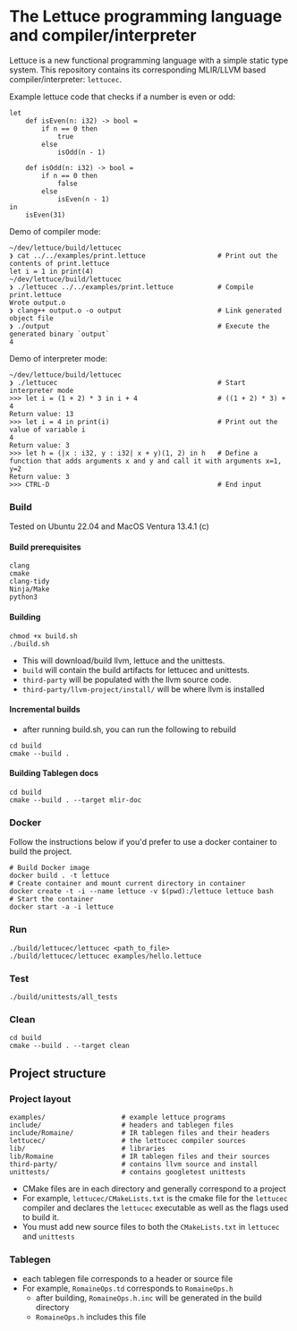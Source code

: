 # The Lettuce programming language and compiler/interpreter

Lettuce is a new functional programming language with a simple static type system. This repository contains its corresponding MLIR/LLVM based compiler/interpreter: `lettucec`.

Example lettuce code that checks if a number is even or odd:

```
let
    def isEven(n: i32) -> bool =
        if n == 0 then
            true
        else
            isOdd(n - 1)

    def isOdd(n: i32) -> bool =
        if n == 0 then
            false
        else
            isEven(n - 1)
in
    isEven(31)
```

Demo of compiler mode:

```
~/dev/lettuce/build/lettucec
❯ cat ../../examples/print.lettuce                  # Print out the contents of print.lettuce
let i = 1 in print(4)
~/dev/lettuce/build/lettucec
❯ ./lettucec ../../examples/print.lettuce           # Compile print.lettuce
Wrote output.o
❯ clang++ output.o -o output                        # Link generated object file
❯ ./output                                          # Execute the generated binary `output`
4
```

Demo of interpreter mode:

```
~/dev/lettuce/build/lettucec
❯ ./lettucec                                        # Start interpreter mode
>>> let i = (1 + 2) * 3 in i + 4                    # ((1 + 2) * 3) + 4
Return value: 13
>>> let i = 4 in print(i)                           # Print out the value of variable i
4
Return value: 3
>>> let h = (|x : i32, y : i32| x + y)(1, 2) in h   # Define a function that adds arguments x and y and call it with arguments x=1, y=2
Return value: 3
>>> CTRL-D                                          # End input
```

### Build

Tested on Ubuntu 22.04 and MacOS Ventura 13.4.1 (c)

#### Build prerequisites

```
clang
cmake
clang-tidy
Ninja/Make
python3
```

#### Building

```
chmod +x build.sh
./build.sh
```

- This will download/build llvm, lettuce and the unittests.
- `build` will contain the build artifacts for lettucec and unittests.
- `third-party` will be populated with the llvm source code.
- `third-party/llvm-project/install/` will be where llvm is installed

#### Incremental builds

- after running build.sh, you can run the following to rebuild

```
cd build
cmake --build .
```

#### Building Tablegen docs

```
cd build
cmake --build . --target mlir-doc
```

### Docker

Follow the instructions below if you'd prefer to use a docker container to build the project.

```
# Build Docker image
docker build . -t lettuce
# Create container and mount current directory in container
docker create -t -i --name lettuce -v $(pwd):/lettuce lettuce bash
# Start the container
docker start -a -i lettuce

```

### Run

```
./build/lettucec/lettucec <path_to_file>
./build/lettucec/lettucec examples/hello.lettuce
```

### Test

```
./build/unittests/all_tests
```

### Clean

```
cd build
cmake --build . --target clean
```

## Project structure

### Project layout

```
examples/                   # example lettuce programs
include/                    # headers and tablegen files
include/Romaine/            # IR tablegen files and their headers
lettucec/                   # the lettucec compiler sources
lib/                        # libraries
lib/Romaine                 # IR tablegen files and their sources
third-party/                # contains llvm source and install
unittests/                  # contains googletest unittests
```

- CMake files are in each directory and generally correspond to a project
- For example, `lettucec/CMakeLists.txt` is the cmake file for the `lettucec` compiler and declares
  the `lettucec` executable as well as the flags used to build it.
- You must add new source files to both the `CMakeLists.txt` in `lettucec` and `unittests`

### Tablegen

- each tablegen file corresponds to a header or source file
- For example, `RomaineOps.td` corresponds to `RomaineOps.h`
  - after building, `RomaineOps.h.inc` will be generated in the build directory
  - `RomaineOps.h` includes this file
